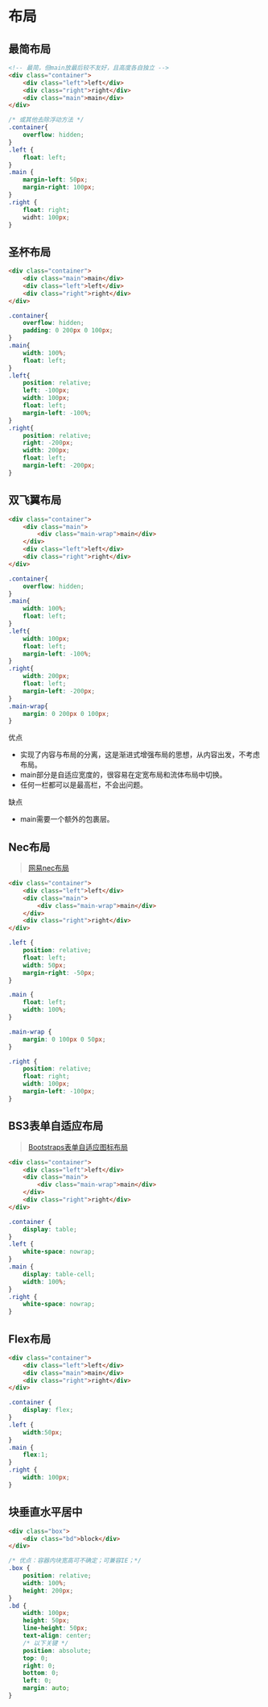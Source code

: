 # 布局

## 最简布局


```html
<!-- 最简，但main放最后较不友好，且高度各自独立 -->
<div class="container">
    <div class="left">left</div>
    <div class="right">right</div>
    <div class="main">main</div>
</div>
```

```css
/* 或其他去除浮动方法 */
.container{
    overflow: hidden;
}
.left {
    float: left;
}
.main {
    margin-left: 50px;
    margin-right: 100px;
}
.right {
    float: right;
    widht: 100px;
}
```

## 圣杯布局

```html
<div class="container">
    <div class="main">main</div>
    <div class="left">left</div>
    <div class="right">right</div>
</div>
```

```css
.container{
    overflow: hidden;
    padding: 0 200px 0 100px;
}
.main{
    width: 100%;
    float: left;
}
.left{
    position: relative;
    left: -100px;
    width: 100px;
    float: left;
    margin-left: -100%;
}
.right{
    position: relative;
    right: -200px;
    width: 200px;
    float: left;
    margin-left: -200px;
}
```

## 双飞翼布局

```html
<div class="container">
    <div class="main">
        <div class="main-wrap">main</div>
    </div>
    <div class="left">left</div>
    <div class="right">right</div>
</div>
```

```css
.container{
    overflow: hidden;
}
.main{
    width: 100%;
    float: left;
}
.left{
    width: 100px;
    float: left;
    margin-left: -100%;
}
.right{
    width: 200px;
    float: left;
    margin-left: -200px;
}
.main-wrap{
    margin: 0 200px 0 100px;
}
```
优点

- 实现了内容与布局的分离，这是渐进式增强布局的思想，从内容出发，不考虑布局。
- main部分是自适应宽度的，很容易在定宽布局和流体布局中切换。
- 任何一栏都可以是最高栏，不会出问题。

缺点

- main需要一个额外的包裹层。

## Nec布局

> [网易nec布局](http://nec.netease.com/library/category/#grid)

```html
<div class="container">
    <div class="left">left</div>
    <div class="main">
        <div class="main-wrap">main</div>
    </div>
    <div class="right">right</div>
</div>
```

```css
.left {
    position: relative;
    float: left;
    width: 50px;
    margin-right: -50px;
}

.main {
    float: left;
    width: 100%;
}

.main-wrap {
    margin: 0 100px 0 50px;
}

.right {
    position: relative;
    float: right;
    width: 100px;
    margin-left: -100px;
}
```

## BS3表单自适应布局

> [Bootstraps表单自适应图标布局](http://v3.bootcss.com/css/#forms-controls-static)

```html
<div class="container">
    <div class="left">left</div>
    <div class="main">
        <div class="main-wrap">main</div>
    </div>
    <div class="right">right</div>
</div>
```

```css
.container {
    display: table;
}
.left {
    white-space: nowrap;
}
.main {
    display: table-cell;
    width: 100%;
}
.right {
    white-space: nowrap;
}
```

## Flex布局

```html
<div class="container">
    <div class="left">left</div>
    <div class="main">main</div>
    <div class="right">right</div>
</div>
```

```css
.container {
    display: flex;
}
.left {
    width:50px;
}
.main {
    flex:1;
}
.right {
    width: 100px;
}
```

## 块垂直水平居中

```html
<div class="box">
    <div class="bd">block</div>
</div>
```

```css
/* 优点：容器内块宽高可不确定；可兼容IE；*/
.box {
    position: relative;
    width: 100%;
    height: 200px;
}
.bd {
    width: 100px;
    height: 50px;
    line-height: 50px;
    text-align: center;
    /* 以下关键 */
    position: absolute;
    top: 0;
    right: 0;
    bottom: 0;
    left: 0;
    margin: auto;
}
```
